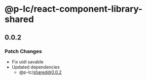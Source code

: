 # @p-lc/react-component-library-shared

## 0.0.2

### Patch Changes

- Fix uidl savable
- Updated dependencies
  - @p-lc/shared@0.0.2
